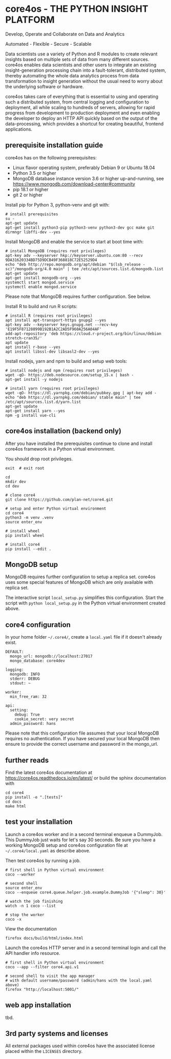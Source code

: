 core4os - THE PYTHON INSIGHT PLATFORM
=====================================

Develop, Operate and Collaborate on Data and Analytics

Automated - Flexible - Secure - Scalable


Data scientists use a variety of Python and R modules to create relevant 
insights based on multiple sets of data from many different sources. core4os 
enables data scientists and other users to integrate an existing 
insight-generation processing chain into a fault-tolerant, distributed system, 
thereby automating the whole data analytics process from data transformation to 
insight generation without the usual need to worry about the underlying software 
or hardware. 

core4os takes care of everything that is essential to using and operating such a 
distributed system, from central logging and configuration to deployment, all 
while scaling to hundreds of servers, allowing for rapid progress from 
development to production deployment and even enabling the developer to deploy an 
HTTP API quickly based on the output of the data-processing, which provides a 
shortcut for creating beautiful, frontend applications.


prerequisite installation guide
-------------------------------

core4os has on the following prerequisites:

* Linux flavor operating system, preferably Debian 9 or Ubuntu 18.04
* Python 3.5 or higher
* MongoDB database instance version 3.6 or higher up-and-running,
  see https://www.mongodb.com/download-center#community
* pip 18.1 or higher
* git 2 or higher


Install pip for Python 3, python-venv and git with:

    # install prerequisites
    su -
    apt-get update
    apt-get install python3-pip python3-venv python3-dev gcc make git dirmngr libffi-dev --yes


Install MongoDB and enable the service to start at boot time with:

    # install MongoDB (requires root privileges)
    apt-key adv --keyserver hkp://keyserver.ubuntu.com:80 --recv 9DA31620334BD75D9DCB49F368818C72E52529D4
    echo "deb http://repo.mongodb.org/apt/debian "$(lsb_release -sc)"/mongodb-org/4.0 main" | tee /etc/apt/sources.list.d/mongodb.list
    apt-get update
    apt-get install mongodb-org --yes
    systemctl start mongod.service
    systemctl enable mongod.service

Please note that MongoDB requires further configuration. See below.


Install R to build and run R scripts:

    # install R (requires root privileges)
    apt install apt-transport-https gnupg2 --yes
    apt-key adv --keyserver keys.gnupg.net --recv-key 'E19F5F87128899B192B1A2C2AD5F960A256A04AF'
    add-apt-repository 'deb https://cloud.r-project.org/bin/linux/debian stretch-cran35/'
    apt update
    apt install r-base --yes
    apt install libssl-dev libsasl2-dev --yes

Install nodejs, yarn and npm to build and setup web tools:

    # install nodejs and npm (requires root privileges)
    wget -qO- https://deb.nodesource.com/setup_15.x | bash -
    apt-get install -y nodejs
    
    # install yarn (requires root privileges)
    wget -qO- https://dl.yarnpkg.com/debian/pubkey.gpg | apt-key add -
    echo "deb https://dl.yarnpkg.com/debian/ stable main" | tee /etc/apt/sources.list.d/yarn.list
    apt-get update
    apt-get install yarn --yes
    npm -g install vue-cli

    
core4os installation (backend only) 
-----------------------------------

After you have installed the prerequisites continue to clone and install core4os 
framework in a Python virtual environment. 

You should drop root privileges.

    exit  # exit root

    cd
    mkdir dev
    cd dev
    
    # clone core4
    git clone https://github.com/plan-net/core4.git
    
    # setup and enter Python virtual environment
    cd core4
    python3 -m venv .venv
    source enter_env

    # install wheel
    pip install wheel
    
    # install core4
    pip install --edit .
    

MongoDB setup
-------------

MongoDB requires further configuration to setup a replica set. core4os uses some 
special features of MongoDB which are only available with replica set.

The interactive script ``local_setup.py`` simplifies this configuration. Start 
the script with ``python local_setup.py`` in the Python virtual environment 
created above. 


core4 configuration
-------------------

In your home folder ``~/.core4/``, create a ``local.yaml`` file if it doesn't
already exist. 

    DEFAULT:
      mongo_url: mongodb://localhost:27017
      mongo_database: core4dev
    
    logging:
      mongodb: INFO
      stderr: DEBUG
      stdout: ~
    
    worker:
      min_free_ram: 32
    
    api:
      setting:
        debug: True
        cookie_secret: very secret
      admin_password: hans

Please note that this configuration file assumes that your local MongoDB requires
no authentication. If you have secured your local MongoDB then ensure to provide
the correct username and password in the mongo_url.


further reads
-------------

Find the latest core4os documentation at https://core4os.readthedocs.io/en/latest/ 
or build the sphinx documentation with

    cd core4
    pip install -e ".[tests]" 
    cd docs
    make html
    
    
test your installation
----------------------

Launch a core4os worker and in a second terminal enqueue a DummyJob. This 
DummyJob just waits for let's say 30 seconds. Be sure you have a working 
MongoDB setup and core4os configuration file at ``~/.core4/local.yaml`` as
describe above.

Then test core4os by running a job.

    # first shell in Python virtual environment
    coco --worker
    
    # second shell
    source enter_env
    coco --enqueue core4.queue.helper.job.example.DummyJob '{"sleep": 30}'
    
    # watch the job finishing
    watch -n 1 coco --list
    
    # stop the worker
    coco -x
    

View the documentation

    firefox docs/build/html/index.html

    
Launch the core4os HTTP server and in a second terminal 
login and call the API handler info resource.

    # first shell in Python virtual environment
    coco --app --filter core4.api.v1    
    
    # second shell to visit the app manager 
    # with default username/password (admin/hans with the local.yaml above)
    firefox "http://localhost:5001/"


web app installation
--------------------

tbd.


3rd party systems and licenses
------------------------------

All external packages used within core4os have the associated license placed 
within the ``LICENSES`` directory.
